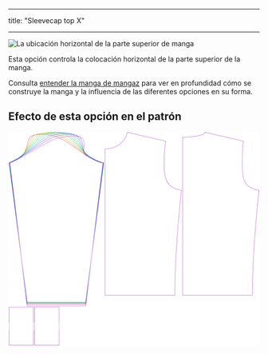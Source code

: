 - - -
title: "Sleevecap top X"
- - -

![La ubicación horizontal de la parte superior de manga](./sleevecaptopfactorx.svg)

Esta opción controla la colocación horizontal de la parte superior de la manga.

<Tip>

Consulta [entender la manga de mangaz](/docs/patterns/brian/options#understanding-the-sleevecap) para ver
en profundidad cómo se construye la manga y la influencia de las diferentes opciones en su forma.

</Tip>

## Efecto de esta opción en el patrón

![Esta imagen muestra el efecto de esta opción superponiendo varias variantes que tienen un valor diferente para esta opción](sven_sleevecaptopfactorx_sample.svg "Effect of this option on the pattern")
